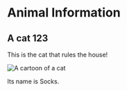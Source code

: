 # Animal Information

## A cat 123

This is the cat that rules the house!

![A cartoon of a cat](../cat.png)

Its name is Socks.